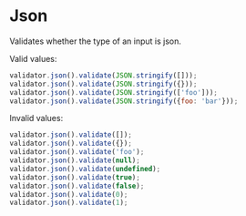 # Json

Validates whether the type of an input is json.

Valid values:

```js
validator.json().validate(JSON.stringify([]));
validator.json().validate(JSON.stringify({}));
validator.json().validate(JSON.stringify(['foo']));
validator.json().validate(JSON.stringify({foo: 'bar'}));
```

Invalid values:

```js
validator.json().validate([]);
validator.json().validate({});
validator.json().validate('foo');
validator.json().validate(null);
validator.json().validate(undefined);
validator.json().validate(true);
validator.json().validate(false);
validator.json().validate(0);
validator.json().validate(1);
```
